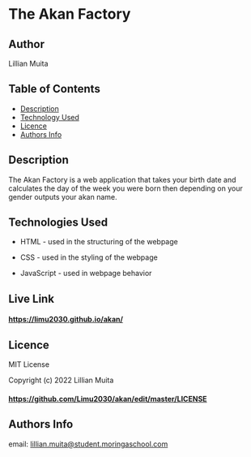 # The Akan Factory

## Author

<p>Lillian Muita<p>


## Table of Contents

- [Description](#Description)
- [Technology Used](#technologies-used)
- [Licence](#licence)
- [Authors Info](#author-Info)

## Description

<p>The Akan Factory is a web application that takes your birth date and
        calculates the day of the week you were born then depending on your
        gender outputs your akan name.</p>
        
## Technologies Used

- HTML - used in the structuring of the webpage

- CSS - used in the styling of the webpage

- JavaScript - used in webpage behavior

## Live Link

#### https://limu2030.github.io/akan/

## Licence

MIT License

Copyright (c) 2022 Lillian Muita
#### https://github.com/Limu2030/akan/edit/master/LICENSE


## Authors Info

email: lillian.muita@student.moringaschool.com
